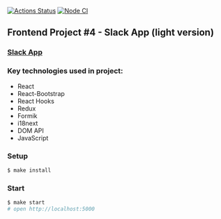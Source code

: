 [![Actions Status](https://github.com/KatherinaFed/frontend-project-lvl4/workflows/hexlet-check/badge.svg)](https://github.com/KatherinaFed/frontend-project-lvl4/actions) [![Node CI](https://github.com/KatherinaFed/frontend-project-lvl4/actions/workflows/nodejs.yml/badge.svg)](https://github.com/KatherinaFed/frontend-project-lvl4/actions/workflows/nodejs.yml)

## Frontend Project #4 - Slack App (light version)

### [Slack App](https://aqueous-savannah-88690.herokuapp.com/)

### Key technologies used in project:
- React
- React-Bootstrap
- React Hooks
- Redux
- Formik
- i18next
- DOM API
- JavaScript

### Setup
```sh
$ make install
```

### Start
```sh
$ make start
# open http://localhost:5000
```
